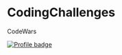 # CodingChallenges

CodeWars

[![Profile badge](https://www.codewars.com/users/vavarun/badges/large)](https://www.codewars.com/users/vavarun)
